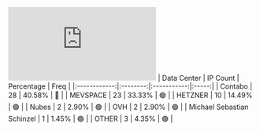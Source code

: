 ![Diagramm](https://github.com/111STAVR111/props/blob/main/Story/Decentralization/1/README.md)
| Data Center | IP Count | Percentage | Freq |
|:------------:|:--------:|:-----------:|:-----:|
| Contabo | 28 | 40.58% | 🔴 |
| MEVSPACE | 23 | 33.33% | 🟢 |
| HETZNER | 10 | 14.49% | 🟢 |
| Nubes | 2 | 2.90% | 🟢 |
| OVH | 2 | 2.90% | 🟢 |
| Michael Sebastian Schinzel | 1 | 1.45% | 🟢 |
| OTHER | 3 | 4.35% | 🟢 |